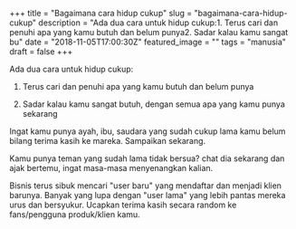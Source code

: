 +++
title = "Bagaimana cara hidup cukup"
slug = "bagaimana-cara-hidup-cukup"
description = "Ada dua cara untuk hidup cukup:1. Terus cari dan penuhi apa yang kamu butuh dan belum punya2. Sadar kalau kamu sangat bu"
date = "2018-11-05T17:00:30Z"
featured_image = ""
tags = "manusia"
draft = false
+++ 
 
Ada dua cara untuk hidup cukup:

1. Terus cari dan penuhi apa yang kamu butuh dan belum punya

2. Sadar kalau kamu sangat butuh, dengan semua apa yang kamu punya sekarang

Ingat kamu punya ayah, ibu, saudara yang sudah cukup lama kamu belum bilang terima kasih ke mareka. Sampaikan sekarang.

Kamu punya teman yang sudah lama tidak bersua? chat dia sekarang dan ajak bertemu, ingat masa-masa menyenangkan kalian.

Bisnis terus sibuk mencari "user baru" yang mendaftar dan menjadi klien barunya. Banyak yang lupa dengan "user lama" yang lebih pantas mereka urus dan bersyukur. Ucapkan terima kasih secara random ke fans/pengguna produk/klien kamu.